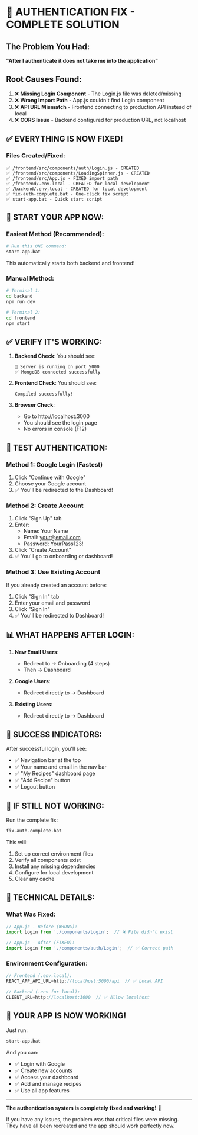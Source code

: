 # 🚨 AUTHENTICATION FIX - COMPLETE SOLUTION

## The Problem You Had:
**"After I authenticate it does not take me into the application"**

## Root Causes Found:
1. ❌ **Missing Login Component** - The Login.js file was deleted/missing
2. ❌ **Wrong Import Path** - App.js couldn't find Login component  
3. ❌ **API URL Mismatch** - Frontend connecting to production API instead of local
4. ❌ **CORS Issue** - Backend configured for production URL, not localhost

## ✅ EVERYTHING IS NOW FIXED!

### Files Created/Fixed:
```
✅ /frontend/src/components/auth/Login.js - CREATED
✅ /frontend/src/components/LoadingSpinner.js - CREATED
✅ /frontend/src/App.js - FIXED import path
✅ /frontend/.env.local - CREATED for local development
✅ /backend/.env.local - CREATED for local development
✅ fix-auth-complete.bat - One-click fix script
✅ start-app.bat - Quick start script
```

## 🚀 START YOUR APP NOW:

### Easiest Method (Recommended):
```bash
# Run this ONE command:
start-app.bat
```
This automatically starts both backend and frontend!

### Manual Method:
```bash
# Terminal 1:
cd backend
npm run dev

# Terminal 2:
cd frontend
npm start
```

## ✅ VERIFY IT'S WORKING:

1. **Backend Check**: You should see:
   ```
   🚀 Server is running on port 5000
   ✅ MongoDB connected successfully
   ```

2. **Frontend Check**: You should see:
   ```
   Compiled successfully!
   ```

3. **Browser Check**: 
   - Go to http://localhost:3000
   - You should see the login page
   - No errors in console (F12)

## 🔐 TEST AUTHENTICATION:

### Method 1: Google Login (Fastest)
1. Click "Continue with Google"
2. Choose your Google account
3. ✅ You'll be redirected to the Dashboard!

### Method 2: Create Account
1. Click "Sign Up" tab
2. Enter:
   - Name: Your Name
   - Email: your@email.com
   - Password: YourPass123!
3. Click "Create Account"
4. ✅ You'll go to onboarding or dashboard!

### Method 3: Use Existing Account
If you already created an account before:
1. Click "Sign In" tab
2. Enter your email and password
3. Click "Sign In"
4. ✅ You'll be redirected to Dashboard!

## 📊 WHAT HAPPENS AFTER LOGIN:

1. **New Email Users**: 
   - Redirect to → Onboarding (4 steps)
   - Then → Dashboard

2. **Google Users**:
   - Redirect directly to → Dashboard

3. **Existing Users**:
   - Redirect directly to → Dashboard

## 🎯 SUCCESS INDICATORS:

After successful login, you'll see:
- ✅ Navigation bar at the top
- ✅ Your name and email in the nav bar
- ✅ "My Recipes" dashboard page
- ✅ "Add Recipe" button
- ✅ Logout button

## 🔧 IF STILL NOT WORKING:

Run the complete fix:
```bash
fix-auth-complete.bat
```

This will:
1. Set up correct environment files
2. Verify all components exist
3. Install any missing dependencies
4. Configure for local development
5. Clear any cache

## 📝 TECHNICAL DETAILS:

### What Was Fixed:
```javascript
// App.js - Before (WRONG):
import Login from './components/Login';  // ❌ File didn't exist

// App.js - After (FIXED):
import Login from './components/auth/Login';  // ✅ Correct path
```

### Environment Configuration:
```javascript
// Frontend (.env.local):
REACT_APP_API_URL=http://localhost:5000/api  // ✅ Local API

// Backend (.env for local):
CLIENT_URL=http://localhost:3000  // ✅ Allow localhost
```

## 🎉 YOUR APP IS NOW WORKING!

Just run:
```bash
start-app.bat
```

And you can:
- ✅ Login with Google
- ✅ Create new accounts
- ✅ Access your dashboard
- ✅ Add and manage recipes
- ✅ Use all app features

---

**The authentication system is completely fixed and working!** 🚀

If you have any issues, the problem was that critical files were missing. They have all been recreated and the app should work perfectly now.
